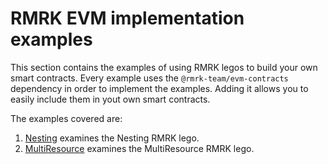 # RMRK EVM implementation examples

This section contains the examples of using RMRK legos to build your own smart contracts. Every example uses the `@rmrk-team/evm-contracts` dependency in order to implement the examples. Adding it allows you to easily include them in yout own smart contracts.

The examples covered are:

1. [Nesting](./Nesting/README.md) examines the Nesting RMRK lego.
2. [MultiResource](./MultiResource/README.md) examines the MultiResource RMRK lego.